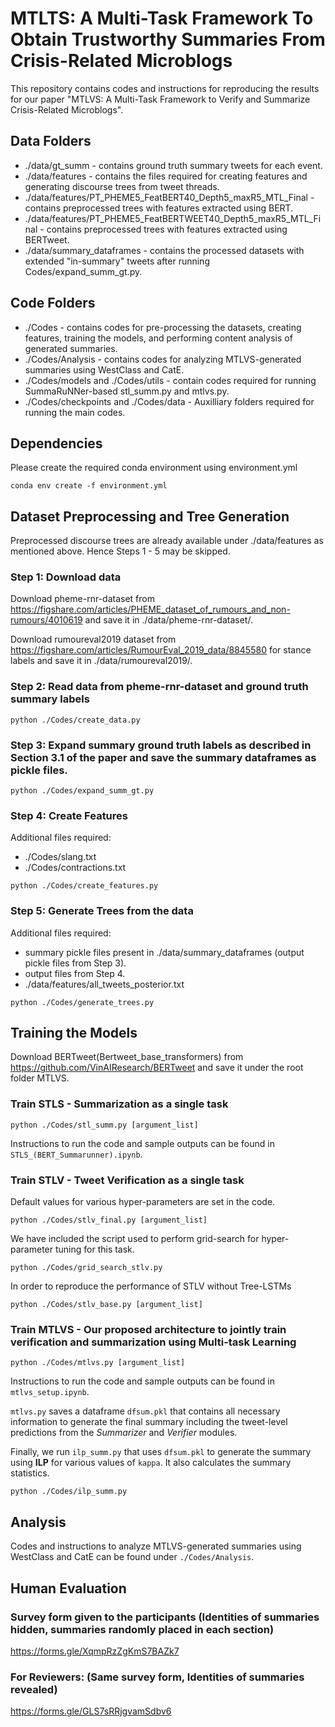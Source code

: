 # MTLTS: A Multi-Task Framework To Obtain Trustworthy Summaries From Crisis-Related Microblogs

This repository contains codes and instructions for reproducing the results for our paper "MTLVS: A Multi-Task Framework to Verify and Summarize Crisis-Related Microblogs".

## Data Folders

  - ./data/gt_summ - contains ground truth summary tweets for each event.
  - ./data/features - contains the files required for creating features and generating discourse trees from tweet threads.
  - ./data/features/PT_PHEME5_FeatBERT40_Depth5_maxR5_MTL_Final - contains preprocessed trees with features extracted using BERT.
  - ./data/features/PT_PHEME5_FeatBERTWEET40_Depth5_maxR5_MTL_Final - contains preprocessed trees with features extracted using BERTweet.
  - ./data/summary_dataframes - contains the processed datasets with extended "in-summary" tweets after running Codes/expand_summ_gt.py.

## Code Folders

  - ./Codes - contains codes for pre-processing the datasets, creating features, training the models, and performing content analysis of generated summaries.
  - ./Codes/Analysis - contains codes for analyzing MTLVS-generated summaries using WestClass and CatE.
  - ./Codes/models and ./Codes/utils - contain codes required for running SummaRuNNer-based stl_summ.py and mtlvs.py.
  - ./Codes/checkpoints and ./Codes/data - Auxilliary folders required for running the main codes.

## Dependencies

Please create the required conda environment using environment.yml
~~~
conda env create -f environment.yml
~~~

## Dataset Preprocessing and Tree Generation

Preprocessed discourse trees are already available under ./data/features as mentioned above. 
Hence Steps 1 - 5 may be skipped.

### Step 1: Download data ###

Download pheme-rnr-dataset from https://figshare.com/articles/PHEME_dataset_of_rumours_and_non-rumours/4010619 and save it in ./data/pheme-rnr-dataset/.  

Download rumoureval2019 dataset from https://figshare.com/articles/RumourEval_2019_data/8845580 for stance labels and save it in ./data/rumoureval2019/. 

### Step 2: Read data from pheme-rnr-dataset and ground truth summary labels ###
~~~
python ./Codes/create_data.py
~~~

### Step 3: Expand summary ground truth labels as described in Section 3.1 of the paper and save the summary dataframes as pickle files. ###
~~~
python ./Codes/expand_summ_gt.py
~~~

### Step 4: Create Features ###
Additional files required: 
  - ./Codes/slang.txt 
  - ./Codes/contractions.txt 
~~~
python ./Codes/create_features.py
~~~

### Step 5: Generate Trees from the data ###
Additional files required: 
  - summary pickle files present in ./data/summary_dataframes (output pickle files from Step 3).
  - output files from Step 4.
  - ./data/features/all_tweets_posterior.txt
~~~
python ./Codes/generate_trees.py
~~~


## Training the Models

Download BERTweet(Bertweet_base_transformers) from https://github.com/VinAIResearch/BERTweet and save it under the root folder MTLVS. 

### Train STLS - Summarization as a single task ###
~~~
python ./Codes/stl_summ.py [argument_list]
~~~
Instructions to run the code and sample outputs can be found in ``STLS_(BERT_Summarunner).ipynb``.

### Train STLV - Tweet Verification as a single task ###
Default values for various hyper-parameters are set in the code.
  
~~~
python ./Codes/stlv_final.py [argument_list]
~~~

We have included the script used to perform grid-search for hyper-parameter tuning for this task.
~~~
python ./Codes/grid_search_stlv.py
~~~

In order to reproduce the performance of STLV without Tree-LSTMs
~~~
python ./Codes/stlv_base.py [argument_list]
~~~

### Train MTLVS - Our proposed architecture to jointly train verification and summarization using Multi-task Learning ###
~~~
python ./Codes/mtlvs.py [argument_list]
~~~
Instructions to run the code and sample outputs can be found in ``mtlvs_setup.ipynb``.

``mtlvs.py`` saves a dataframe ``dfsum.pkl`` that contains all necessary information to generate the final summary including the tweet-level predictions from the <i>Summarizer</i> and <i>Verifier</i> modules.

Finally, we run ``ilp_summ.py`` that uses ``dfsum.pkl`` to generate the summary using <b>ILP</b> for various values of ``kappa``. It also calculates the summary statistics.
~~~
python ./Codes/ilp_summ.py
~~~

<!-- We have included the script to perform grid-search for hyper-parameter tuning for this task.
~~~
python ./Codes/grid_search_mtl.py
~~~ -->

## Analysis

Codes and instructions to analyze MTLVS-generated summaries using WestClass and CatE can be found under ``./Codes/Analysis``.

## Human Evaluation

### Survey form given to the participants (Identities of summaries hidden, summaries randomly placed in each section)
https://forms.gle/XqmpRzZgKmS7BAZk7

### For Reviewers: (Same survey form, Identities of summaries revealed)
https://forms.gle/GLS7sRRjgvamSdbv6
